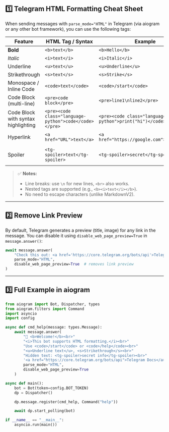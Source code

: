 
## 1️⃣ Telegram HTML Formatting Cheat Sheet

When sending messages with `parse_mode="HTML"` in Telegram (via aiogram or any other bot framework), you can use the following tags:

| Feature                             | HTML Tag / Syntax                                      | Example                                                       | Output                        |
| ----------------------------------- | ------------------------------------------------------ | ------------------------------------------------------------- | ----------------------------- |
| **Bold**                            | `<b>text</b>`                                          | `<b>Hello</b>`                                                | **Hello**                     |
| *Italic*                            | `<i>text</i>`                                          | `<i>Italic</i>`                                               | *Italic*                      |
| Underline                           | `<u>text</u>`                                          | `<u>Underline</u>`                                            | Underline                     |
| Strikethrough                       | `<s>text</s>`                                          | `<s>Strike</s>`                                               | ~~Strike~~                    |
| Monospace / Inline Code             | `<code>text</code>`                                    | `<code>/start</code>`                                         | `/start`                      |
| Code Block (multi-line)             | `<pre>code block</pre>`                                | `<pre>line1\nline2</pre>`                                     | `line1 line2`                 |
| Code Block with syntax highlighting | `<pre><code class="language-python">code</code></pre>` | `<pre><code class="language-python">print("hi")</code></pre>` | Syntax-highlighted code block |
| Hyperlink                           | `<a href="URL">text</a>`                               | `<a href="https://google.com">Google</a>`                     | Google (clickable)            |
| Spoiler                             | `<tg-spoiler>text</tg-spoiler>`                        | `<tg-spoiler>secret</tg-spoiler>`                             | Hidden text, tap to reveal    |

> ✅ **Notes:**
>
> * Line breaks: use `\n` for new lines, `<br>` also works.
> * Nested tags are supported (e.g., `<b><i>text</i></b>`).
> * No need to escape characters (unlike MarkdownV2).

---

## 2️⃣ Remove Link Preview

By default, Telegram generates a preview (title, image) for any link in the message.
You can disable it using `disable_web_page_preview=True` in `message.answer()`:

```python
await message.answer(
    "Check this out: <a href='https://core.telegram.org/bots/api'>Telegram Docs</a>",
    parse_mode="HTML",
    disable_web_page_preview=True  # removes link preview
)
```

---

## 3️⃣ Full Example in aiogram

```python
from aiogram import Bot, Dispatcher, types
from aiogram.filters import Command
import asyncio
import config

async def cmd_help(message: types.Message):
    await message.answer(
        "👋 <b>Welcome!</b><br>"
        "<i>This bot supports HTML formatting.</i><br>"
        "Use <code>/start</code> or <code>/help</code><br>"
        "<u>Underline text</u>, <s>Strikethrough</s><br>"
        "Hidden text: <tg-spoiler>secret info</tg-spoiler><br>"
        '<a href="https://core.telegram.org/bots/api">Telegram Docs</a>',
        parse_mode="HTML",
        disable_web_page_preview=True
    )

async def main():
    bot = Bot(token=config.BOT_TOKEN)
    dp = Dispatcher()

    dp.message.register(cmd_help, Command("help"))

    await dp.start_polling(bot)

if __name__ == "__main__":
    asyncio.run(main())
```